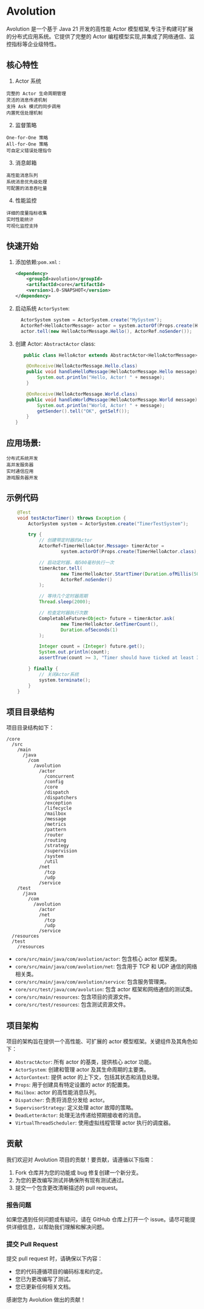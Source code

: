 # Avolution

Avolution 是一个基于 Java 21 开发的高性能 Actor 模型框架,专注于构建可扩展的分布式应用系统。它提供了完整的 Actor 编程模型实现,并集成了网络通信、监控指标等企业级特性。

## 核心特性

1. Actor 系统
 ```
 完整的 Actor 生命周期管理
 灵活的消息传递机制
 支持 Ask 模式的同步调用
 内置死信处理机制
 ```
2. 监督策略
 ```
One-for-One 策略
All-for-One 策略
可自定义错误处理指令
 ```
3. 消息邮箱
 ```
高性能消息队列
系统消息优先级处理
可配置的消息吞吐量
 ```
4. 性能监控
 ```
详细的度量指标收集
实时性能统计
可视化监控支持
 ```
## 快速开始

1. 添加依赖:`pom.xml` :
   ```xml
   <dependency>
       <groupId>avolution</groupId>
       <artifactId>core</artifactId>
       <version>1.0-SNAPSHOT</version>
   </dependency>
   ```

2. 启动系统 `ActorSystem`:
   ```java
     ActorSystem system = ActorSystem.create("MySystem");
     ActorRef<HelloActorMessage> actor = system.actorOf(Props.create(HelloActor.class), "hello");
     actor.tell(new HelloActorMessage.Hello(), ActorRef.noSender());
   ```

3. 创建 Actor: `AbstractActor` class:
   ```java
      public class HelloActor extends AbstractActor<HelloActorMessage> {
   
       @OnReceive(HelloActorMessage.Hello.class)
       public void handleHelloMessage(HelloActorMessage.Hello message) {
           System.out.println("Hello, Actor! " + message);
       }
   
       @OnReceive(HelloActorMessage.World.class) 
       public void handleWorldMessage(HelloActorMessage.World message) {
           System.out.println("World, Actor! " + message);
           getSender().tell("OK", getSelf());
       }
   }
   ```

 ## 应用场景:
  ```
  分布式系统开发
  高并发服务器
  实时通信应用
  游戏服务器开发
 ```
## 示例代码

```java
    @Test
    void testActorTimer() throws Exception {
        ActorSystem system = ActorSystem.create("TimerTestSystem");

        try {
            // 创建带定时器的Actor
            ActorRef<TimerHelloActor.Message> timerActor =
                    system.actorOf(Props.create(TimerHelloActor.class), "timer-hello");

            // 启动定时器，每500毫秒执行一次
            timerActor.tell(
                    new TimerHelloActor.StartTimer(Duration.ofMillis(500)),
                    ActorRef.noSender()
            );

            // 等待几个定时器周期
            Thread.sleep(2000);

            // 检查定时器执行次数
            CompletableFuture<Object> future = timerActor.ask(
                    new TimerHelloActor.GetTimerCount(),
                    Duration.ofSeconds(1)
            );

            Integer count = (Integer) future.get();
            System.out.println(count);
            assertTrue(count >= 3, "Timer should have ticked at least 3 times");

        } finally {
            // 关闭Actor系统
            system.terminate();
        }
    }

   ```

## 项目目录结构

项目目录结构如下：

```
/core
  /src
    /main
      /java
        /com
          /avolution
            /actor
              /concurrent
              /config
              /core
              /dispatch
              /dispatchers
              /exception
              /lifecycle
              /mailbox
              /message
              /metrics
              /pattern
              /router
              /routing
              /strategy
              /supervision
              /system
              /util
            /net
              /tcp
              /udp
            /service
    /test
      /java
        /com
          /avolution
            /actor
            /net
              /tcp
              /udp
            /service
  /resources
  /test
    /resources
```

- `core/src/main/java/com/avolution/actor`: 包含核心 actor 框架类。
- `core/src/main/java/com/avolution/net`: 包含用于 TCP 和 UDP 通信的网络相关类。
- `core/src/main/java/com/avolution/service`: 包含服务管理类。
- `core/src/test/java/com/avolution`: 包含 actor 框架和网络通信的测试类。
- `core/src/main/resources`: 包含项目的资源文件。
- `core/src/test/resources`: 包含测试资源文件。

## 项目架构

项目的架构旨在提供一个高性能、可扩展的 actor 模型框架。关键组件及其角色如下：

- `AbstractActor`: 所有 actor 的基类，提供核心 actor 功能。
- `ActorSystem`: 创建和管理 actor 及其生命周期的主要类。
- `ActorContext`: 提供 actor 的上下文，包括其状态和消息处理。
- `Props`: 用于创建具有特定设置的 actor 的配置类。
- `Mailbox`: actor 的高性能消息队列。
- `Dispatcher`: 负责将消息分发给 actor。
- `SupervisorStrategy`: 定义处理 actor 故障的策略。
- `DeadLetterActor`: 处理无法传递给预期接收者的消息。
- `VirtualThreadScheduler`: 使用虚拟线程管理 actor 执行的调度器。

## 贡献

我们欢迎对 Avolution 项目的贡献！要贡献，请遵循以下指南：

1. Fork 仓库并为您的功能或 bug 修复创建一个新分支。
2. 为您的更改编写测试并确保所有现有测试通过。
3. 提交一个包含更改清晰描述的 pull request。

### 报告问题

如果您遇到任何问题或有疑问，请在 GitHub 仓库上打开一个 issue。请尽可能提供详细信息，以帮助我们理解和解决问题。

### 提交 Pull Request

提交 pull request 时，请确保以下内容：

- 您的代码遵循项目的编码标准和约定。
- 您已为更改编写了测试。
- 您已更新任何相关文档。

感谢您为 Avolution 做出的贡献！
